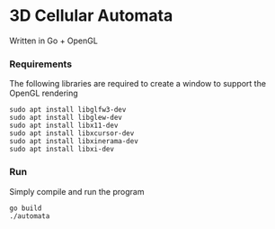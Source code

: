 # 3D Cellular Automata

Written in Go + OpenGL

### Requirements

The following libraries are required to create a window to support the OpenGL rendering

    sudo apt install libglfw3-dev
    sudo apt install libglew-dev
    sudo apt install libx11-dev
    sudo apt install libxcursor-dev
    sudo apt install libxinerama-dev
    sudo apt install libxi-dev

### Run

Simply compile and run the program

    go build
    ./automata
